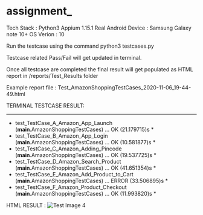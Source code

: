 # assignment_

Tech Stack :
Python3
Appium 1.15.1
Real Android Device : Samsung Galaxy note 10+
OS Verion : 10

Run the testcase using the command 
  python3 testcases.py

Testcase related Pass/Fail will get updated in terminal.

Once all testcase are completed the final result will get populated as HTML report
in /reports/Test_Results folder 

Example report file : Test_AmazonShoppingTestCases_2020-11-06_19-44-49.html



TERMINAL TESTCASE RESULT:

----------------------------------------------------------------------
 * test_TestCase_A_Amazon_App_Launch (__main__.AmazonShoppingTestCases) ... OK (21.179715)s *
 * test_TestCase_B_Amazon_App_Login (__main__.AmazonShoppingTestCases) ... OK (10.581877)s *
 *  test_TestCase_C_Amazon_Adding_Pincode (__main__.AmazonShoppingTestCases) ... OK (19.537725)s *
 * test_TestCase_D_Amazon_Search_Product (__main__.AmazonShoppingTestCases) ... OK (41.651354)s *
 * test_TestCase_E_Amazon_Add_Product_to_Cart (__main__.AmazonShoppingTestCases) ... ERROR (33.506895)s *
 * test_TestCase_F_Amazon_Product_Checkout (__main__.AmazonShoppingTestCases) ... OK (11.993820)s *



HTML RESULT :
![Test Image 4](https://gsphumanresource.s3.us-east-2.amazonaws.com/Screenshot+2020-11-06+at+9.17.49+PM.png)
